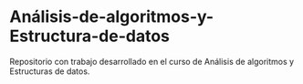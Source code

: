# Análisis-de-algoritmos-y-Estructura-de-datos
Repositorio con trabajo desarrollado en el curso de Análisis de algoritmos y Estructuras de datos.
